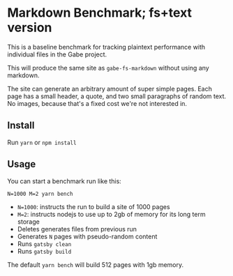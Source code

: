 # Markdown Benchmark; fs+text version

This is a baseline benchmark for tracking plaintext performance with individual files in the Gabe project.

This will produce the same site as `gabe-fs-markdown` without using any markdown.

The site can generate an arbitrary amount of super simple pages. Each page has a small header, a quote, and two small paragraphs of random text. No images, because that's a fixed cost we're not interested in.

## Install

Run `yarn` or `npm install`

## Usage

You can start a benchmark run like this:

```shell
N=1000 M=2 yarn bench
```

- `N=1000`: instructs the run to build a site of 1000 pages
- `M=2`: instructs nodejs to use up to 2gb of memory for its long term storage
- Deletes generates files from previous run
- Generates `N` pages with pseudo-random content
- Runs `gatsby clean`
- Runs `gatsby build`

The default `yarn bench` will build 512 pages with 1gb memory.
